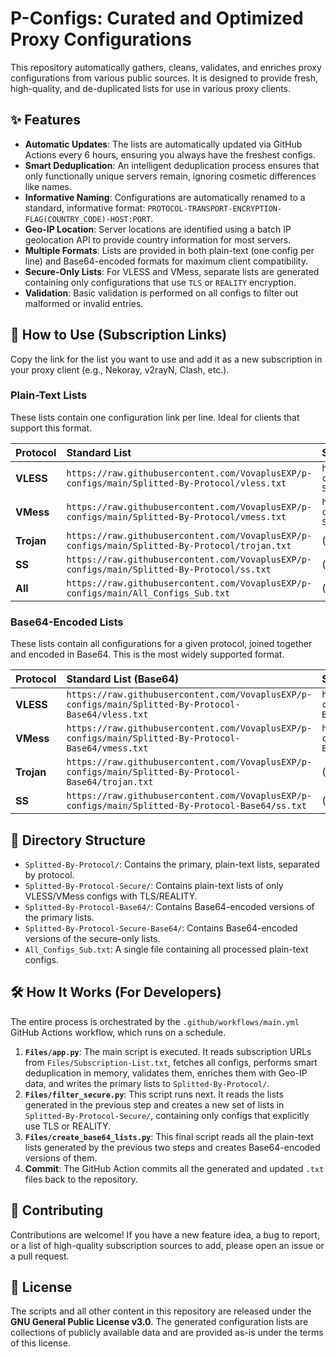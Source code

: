 # P-Configs: Curated and Optimized Proxy Configurations

This repository automatically gathers, cleans, validates, and enriches proxy configurations from various public sources. It is designed to provide fresh, high-quality, and de-duplicated lists for use in various proxy clients.

## ✨ Features

- **Automatic Updates**: The lists are automatically updated via GitHub Actions every 6 hours, ensuring you always have the freshest configs.
- **Smart Deduplication**: An intelligent deduplication process ensures that only functionally unique servers remain, ignoring cosmetic differences like names.
- **Informative Naming**: Configurations are automatically renamed to a standard, informative format: `PROTOCOL-TRANSPORT-ENCRYPTION-FLAG(COUNTRY_CODE)-HOST:PORT`.
- **Geo-IP Location**: Server locations are identified using a batch IP geolocation API to provide country information for most servers.
- **Multiple Formats**: Lists are provided in both plain-text (one config per line) and Base64-encoded formats for maximum client compatibility.
- **Secure-Only Lists**: For VLESS and VMess, separate lists are generated containing only configurations that use `TLS` or `REALITY` encryption.
- **Validation**: Basic validation is performed on all configs to filter out malformed or invalid entries.

## 🚀 How to Use (Subscription Links)

Copy the link for the list you want to use and add it as a new subscription in your proxy client (e.g., Nekoray, v2rayN, Clash, etc.).

### Plain-Text Lists

These lists contain one configuration link per line. Ideal for clients that support this format.

| Protocol | Standard List | Secure-Only List (TLS/REALITY) |
| :--- | :--- | :--- |
| **VLESS** | `https://raw.githubusercontent.com/VovaplusEXP/p-configs/main/Splitted-By-Protocol/vless.txt` | `https://raw.githubusercontent.com/VovaplusEXP/p-configs/main/Splitted-By-Protocol-Secure/vless.txt` |
| **VMess** | `https://raw.githubusercontent.com/VovaplusEXP/p-configs/main/Splitted-By-Protocol/vmess.txt` | `https://raw.githubusercontent.com/VovaplusEXP/p-configs/main/Splitted-By-Protocol-Secure/vmess.txt` |
| **Trojan** | `https://raw.githubusercontent.com/VovaplusEXP/p-configs/main/Splitted-By-Protocol/trojan.txt` | (N/A) |
| **SS** | `https://raw.githubusercontent.com/VovaplusEXP/p-configs/main/Splitted-By-Protocol/ss.txt` | (N/A) |
| **All** | `https://raw.githubusercontent.com/VovaplusEXP/p-configs/main/All_Configs_Sub.txt` | (N/A) |

### Base64-Encoded Lists

These lists contain all configurations for a given protocol, joined together and encoded in Base64. This is the most widely supported format.

| Protocol | Standard List (Base64) | Secure-Only List (Base64) |
| :--- | :--- | :--- |
| **VLESS** | `https://raw.githubusercontent.com/VovaplusEXP/p-configs/main/Splitted-By-Protocol-Base64/vless.txt` | `https://raw.githubusercontent.com/VovaplusEXP/p-configs/main/Splitted-By-Protocol-Secure-Base64/vless.txt` |
| **VMess** | `https://raw.githubusercontent.com/VovaplusEXP/p-configs/main/Splitted-By-Protocol-Base64/vmess.txt` | `https://raw.githubusercontent.com/VovaplusEXP/p-configs/main/Splitted-By-Protocol-Secure-Base64/vmess.txt` |
| **Trojan** | `https://raw.githubusercontent.com/VovaplusEXP/p-configs/main/Splitted-By-Protocol-Base64/trojan.txt` | (N/A) |
| **SS** | `https://raw.githubusercontent.com/VovaplusEXP/p-configs/main/Splitted-By-Protocol-Base64/ss.txt` | (N/A) |

## 📁 Directory Structure

- `Splitted-By-Protocol/`: Contains the primary, plain-text lists, separated by protocol.
- `Splitted-By-Protocol-Secure/`: Contains plain-text lists of only VLESS/VMess configs with TLS/REALITY.
- `Splitted-By-Protocol-Base64/`: Contains Base64-encoded versions of the primary lists.
- `Splitted-By-Protocol-Secure-Base64/`: Contains Base64-encoded versions of the secure-only lists.
- `All_Configs_Sub.txt`: A single file containing all processed plain-text configs.

## 🛠️ How It Works (For Developers)

The entire process is orchestrated by the `.github/workflows/main.yml` GitHub Actions workflow, which runs on a schedule.

1.  **`Files/app.py`**: The main script is executed. It reads subscription URLs from `Files/Subscription-List.txt`, fetches all configs, performs smart deduplication in memory, validates them, enriches them with Geo-IP data, and writes the primary lists to `Splitted-By-Protocol/`.
2.  **`Files/filter_secure.py`**: This script runs next. It reads the lists generated in the previous step and creates a new set of lists in `Splitted-By-Protocol-Secure/`, containing only configs that explicitly use TLS or REALITY.
3.  **`Files/create_base64_lists.py`**: This final script reads all the plain-text lists generated by the previous two steps and creates Base64-encoded versions of them.
4.  **Commit**: The GitHub Action commits all the generated and updated `.txt` files back to the repository.

## 🤝 Contributing

Contributions are welcome! If you have a new feature idea, a bug to report, or a list of high-quality subscription sources to add, please open an issue or a pull request.

## 📄 License

The scripts and all other content in this repository are released under the **GNU General Public License v3.0**. The generated configuration lists are collections of publicly available data and are provided as-is under the terms of this license.
